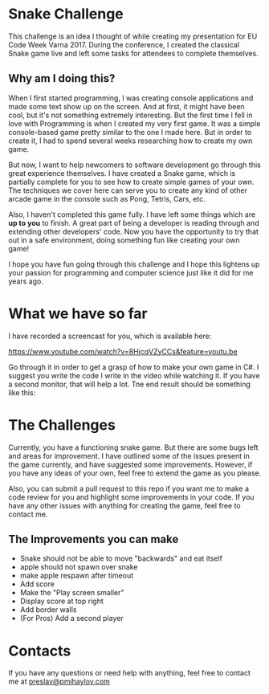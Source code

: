 # Snake Challenge
This challenge is an idea I thought of while creating my presentation for EU Code Week Varna 2017.
During the conference, I created the classical Snake game live and left some tasks for attendees to complete themselves.

## Why am I doing this?
When I first started programming, I was creating console applications and made some text show up on the screen. And at first, it might have been cool, but it's not something extremely interesting. But the first time I fell in love with Programming is when I created my very first game. It was a simple console-based game pretty similar to the one I made here. But in order to create it, I had to spend several weeks researching how to create my own game.

But now, I want to help newcomers to software development go through this great experience themselves.
I have created a Snake game, which is partially complete for you to see how to create simple games of your own. The techniques we cover here can serve you to create any kind of other arcade game in the console such as Pong, Tetris, Cars, etc.

Also, I haven't completed this game fully. I have left some things which are **up to you** to finish. A great part of being a developer is reading through and extending other developers' code. Now you have the opportunity to try that out in a safe environment, doing something fun like creating your own game!

I hope you have fun going through this challenge and I hope this lightens up your passion for programming and computer science just like it did for me years ago.

# What we have so far
I have recorded a screencast for you, which is available here: 

https://www.youtube.com/watch?v=8HjcqVZyCCs&feature=youtu.be

Go through it in order to get a grasp of how to make your own game in C#. I suggest you write the code I write in the video while watching it. If you have a second monitor, that will help a lot. Tne end result should be something like this:


# The Challenges
Currently, you have a functioning snake game. But there are some bugs left and areas for improvement. I have outlined some of the issues present in the game currently, and have suggested some improvements. However, if you have any ideas of your own, feel free to extend the game as you please.

Also, you can submit a pull request to this repo if you want me to make a code review for you and highlight some improvements in your code. If you have any other issues with anything for creating the game, feel free to contact me.

## The Improvements you can make
* Snake should not be able to move "backwards" and eat itself
* apple should not spawn over snake
* make apple respawn after timeout
* Add score
* Make the "Play screen smaller"
* Display score at top right
* Add border walls
* (For Pros) Add a second player

# Contacts
If you have any questions or need help with anything, feel free to contact me at preslav@pmihaylov.com

